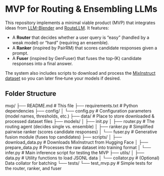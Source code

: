 # MVP for Routing & Ensembling LLMs

This repository implements a minimal viable product (MVP) that integrates ideas from [LLM-Blender](https://github.com/yuchenlin/LLM-Blender) and [RouteLLM](https://github.com/lm-sys/RouteLLM). It features:
- A **Router** that decides whether a user query is “easy” (handled by a weak model) or “hard” (requiring an ensemble).
- A **Ranker** (inspired by PairRM) that scores candidate responses given a prompt.
- A **Fuser** (inspired by GenFuser) that fuses the top‑\(K\) candidate responses into a final answer.

The system also includes scripts to download and process the [MixInstruct dataset](https://huggingface.co/datasets/llm-blender/mix-instruct) so you can later fine‑tune your models if desired.

## Folder Structure

mvp/ ├── README.md # This file ├── requirements.txt # Python dependencies ├── config/ │ └── config.py # Configuration parameters (model names, thresholds, etc.) ├── data/ # Place to store downloaded & processed dataset files ├── models/ │ ├── init.py │ ├── router.py # The routing agent (decides single vs. ensemble) │ ├── ranker.py # Simplified pairwise ranker (scores candidate responses) │ └── fuser.py # Generative fusion module (fuses top candidates) ├── scripts/ │ ├── download_data.py # Downloads MixInstruct from Hugging Face │ ├── prepare_data.py # Processes the raw dataset into training format │ └── infer.py # Main inference script for testing the MVP ├── utils/ │ ├── data.py # Utility functions to load JSONL data │ └── collator.py # (Optional) Data collator for batching └── tests/ └── test_mvp.py # Simple tests for the router, ranker, and fuser